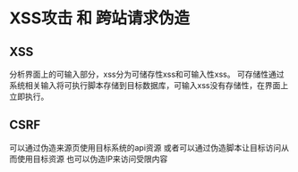 # XSS攻击 和 跨站请求伪造

## XSS

分析界面上的可输入部分，xss分为可储存性xss和可输入性xss。
可存储性通过系统相关输入将可执行脚本存储到目标数据库，可输入xss没有存储性，在界面上立即执行。

## CSRF

可以通过伪造来源页使用目标系统的api资源
或者可以通过伪造脚本让目标访问从而使用目标资源
也可以伪造IP来访问受限内容
